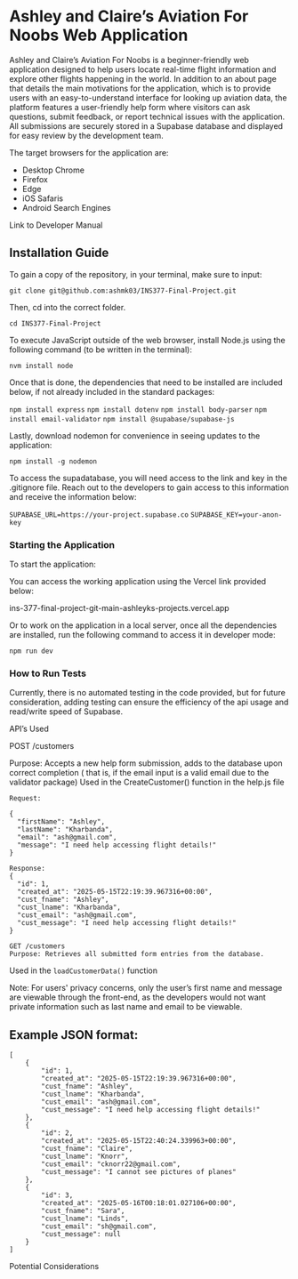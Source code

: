 # Ashley and Claire’s Aviation For Noobs Web Application

Ashley and Claire’s Aviation For Noobs is a beginner-friendly web application designed to help users locate real-time flight information and explore other flights happening in the world. In addition to an about page that details the main motivations for the application, which is to provide users with an easy-to-understand interface for looking up aviation data, the platform features a user-friendly help form where visitors can ask questions, submit feedback, or report technical issues with the application. All submissions are securely stored in a Supabase database and displayed for easy review by the development team.

The target browsers for the application are:
- Desktop Chrome
- Firefox
- Edge
- iOS Safaris
- Android Search Engines

Link to Developer Manual

## Installation Guide

To gain a copy of the repository, in your terminal, make sure to input:

`git clone git@github.com:ashmk03/INS377-Final-Project.git`

Then, cd into the correct folder. 

`cd INS377-Final-Project`

To execute JavaScript outside of the web browser, install Node.js using the following command (to be written in the terminal):

`nvm install node`

Once that is done, the dependencies that need to be installed are included below, if not already included in the standard packages: 

`npm install express`
`npm install dotenv`
`npm install body-parser`
`npm install email-validator`
`npm install @supabase/supabase-js`

Lastly, download nodemon for convenience in seeing updates to the application:

`npm install -g nodemon`

To access the supadatabase, you will need access to the link and key in the .gitignore file. Reach out to the developers to gain access to this information and receive the information below:

`SUPABASE_URL=https://your-project.supabase.co`
`SUPABASE_KEY=your-anon-key`

### Starting the Application

To start the application: 

You can access the working application using the Vercel link provided below:

ins-377-final-project-git-main-ashleyks-projects.vercel.app

Or to work on the application in a local server, once all the dependencies are installed, run the following command to access it in developer mode:

`npm run dev`

### How to Run Tests

Currently, there is no automated testing in the code provided, but for future consideration, adding testing can ensure the efficiency of the api usage and read/write speed of Supabase.  

API’s Used

POST /customers

Purpose: Accepts a new help form submission, adds to the database upon correct completion ( that is, if the email input is a valid email due to the validator package) 
Used in the CreateCustomer() function in the help.js file

```
Request:

{
  "firstName": "Ashley",
  "lastName": "Kharbanda",
  "email": "ash@gmail.com",
  "message": "I need help accessing flight details!"
}

Response:
{
  "id": 1,
  "created_at": "2025-05-15T22:19:39.967316+00:00",
  "cust_fname": "Ashley",
  "cust_lname": "Kharbanda",
  "cust_email": "ash@gmail.com",
  "cust_message": "I need help accessing flight details!"
}

GET /customers
Purpose: Retrieves all submitted form entries from the database.
```

Used in the `loadCustomerData()` function

Note: For users' privacy concerns, only the user’s first name and message are viewable through the front-end, as the developers would not want private information such as last name and email to be viewable. 

## Example JSON format:

```
[
	{
		"id": 1,
		"created_at": "2025-05-15T22:19:39.967316+00:00",
		"cust_fname": "Ashley",
		"cust_lname": "Kharbanda",
		"cust_email": "ash@gmail.com",
		"cust_message": "I need help accessing flight details!"
	},
	{
		"id": 2,
		"created_at": "2025-05-15T22:40:24.339963+00:00",
		"cust_fname": "Claire",
		"cust_lname": "Knorr",
		"cust_email": "cknorr22@gmail.com",
		"cust_message": "I cannot see pictures of planes"
	},
	{
		"id": 3,
		"created_at": "2025-05-16T00:18:01.027106+00:00",
		"cust_fname": "Sara",
		"cust_lname": "Linds",
		"cust_email": "sh@gmail.com",
		"cust_message": null
	}
]
```

Potential Considerations

